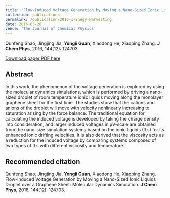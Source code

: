 ```yaml
---
title: "Flow-Induced Voltage Generation by Moving a Nano-Sized Ionic Liquids Droplet over a Graphene Sheet: Molecular Dynamics Simulation"
collection: publications
permalink: /publication/2016-1-Enegy-Harvesting
date: 2016-03-28
venue: 'The Journal of Chemical Physics'
---
```


Qunfeng Shao, Jingjing Jia, <b>Yongii Guan</b>, Xiaodong He, Xiaoping Zhang. <b>J Chem Phys</b>, 2016, 144(12): 124703.

[Download paper PDF here](https://github.com/Yongji-Guan/Yongji-Guan.github.io/blob/master/files/2016-1.pdf)

## Abstract
In this work, the phenomenon of the voltage generation is explored by using the molecular dynamics simulations, which is performed by driving a nano-sized droplet of room temperature ionic liquids moving along the monolayer graphene sheet for the first time. The studies show that the cations and anions of the droplet will move with velocity nonlinearly increasing to saturation arising by the force balance. The traditional equation for calculating the induced voltage is developed by taking the charge density into consideration, and larger induced voltages in µV-scale are obtained from the nano-size simulation systems based on the ionic liquids (ILs) for its enhanced ionic drifting velocities. It is also derived that the viscosity acts as a reduction for the induced voltage by comparing systems composed of two types of ILs with different viscosity and temperature.


## Recommended citation
Qunfeng Shao, Jingjing Jia, <b>Yongii Guan</b>, Xiaodong He, Xiaoping Zhang. Flow-Induced Voltage Generation by Moving a Nano-Sized Ionic Liquids Droplet over a Graphene Sheet: Molecular Dynamics Simulation. <b>J Chem Phys</b>, 2016, 144(12): 124703.
